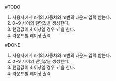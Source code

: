 #TODO
1. 사용자에게 n개의 자동차와 m번의 라운드 입력 받는다.
2. 0~9 사이의 랜덤값을 생성한다.
3. 랜덤값이 4 이상일 경우 +1을 한다.
4. 라운드별 레이싱 출력


#DONE
1. 사용자에게 n개의 자동차와 m번의 라운드 입력 받는다.
2. 0~9 사이의 랜덤값을 생성한다.
3. 랜덤값이 4 이상일 경우 +1을 한다.
4. 라운드별 레이싱 출력